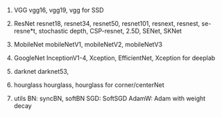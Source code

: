 1. VGG
    vgg16, vgg19, vgg for SSD

2. ResNet
    resnet18, resnet34, resnet50, resnet101, resnext, resnest, se-resne\*t, stochastic depth, CSP-resnet, 2.5D, SENet, SKNet

3. MobileNet
    mobileNetV1, mobileNetV2, mobileNetV3

4. GoogleNet
    InceptionV1-4, Xception, EfficientNet, Xception for deeplab

5. darknet
    darknet53, 

6. hourglass
    hourglass, hourglass for corner/centerNet

7. utils
    BN: syncBN, softBN
    SGD: SoftSGD
    AdamW: Adam with weight decay